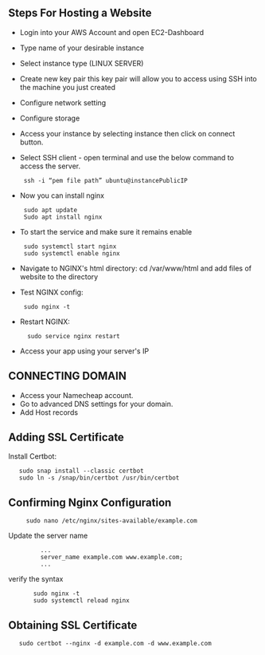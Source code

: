 ## **Steps For Hosting a Website**

 * Login into your AWS Account and open EC2-Dashboard
 * Type name of your desirable instance
 * Select instance type (LINUX SERVER)
 * Create new key pair this key pair will allow you to access using SSH into the machine you just created
 * Configure network setting
 * Configure storage
 * Access your instance by selecting instance then click on connect button.
 * Select SSH client - open terminal and use the below command to access the server.
   
        ssh -i “pem file path” ubuntu@instancePublicIP
   
 * Now you can install nginx
   
        sudo apt update
        Sudo apt install nginx
   
 * To start the service and make sure it remains enable
   
        sudo systemctl start nginx
        sudo systemctl enable nginx
   
 * Navigate to NGINX's html directory: cd /var/www/html and add files of website to the directory
   
 * Test NGINX config:
   
        sudo nginx -t
   
 * Restart NGINX:
   
         sudo service nginx restart
   
 * Access your app using your server's IP
 
## **CONNECTING DOMAIN**

  * Access your Namecheap account.
  * Go to advanced DNS settings for your domain.
  * Add Host records
     

## **Adding SSL Certificate**

  Install Certbot:
     
       sudo snap install --classic certbot
       sudo ln -s /snap/bin/certbot /usr/bin/certbot
       
## **Confirming Nginx Configuration**

         sudo nano /etc/nginx/sites-available/example.com
     
   Update the server name
     
             ...
             server_name example.com www.example.com;
             ...
             
   verify the syntax
     
           sudo nginx -t
           sudo systemctl reload nginx
       
## **Obtaining SSL Certificate**
 
       sudo certbot --nginx -d example.com -d www.example.com


























